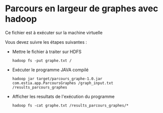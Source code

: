 # Parcours en largeur de graphes avec hadoop

Ce fichier est à exécuter sur la machine virtuelle

Vous devez suivre les étapes suivantes : 

-   Mettre le fichier à traiter sur HDFS
        
    `hadoop fs -put graphe.txt /`

-   Exécuter le programme JAVA compilé  
        
    `hadoop jar target/parcours_graphe-1.0.jar com.estia.app.ParcoursGraphes /graph_input.txt /results_parcours_graphes`

-   Afficher les resultats de l'exécution du programme
        
    `hadoop fs -cat graphe.txt /results_parcours_graphes/*`